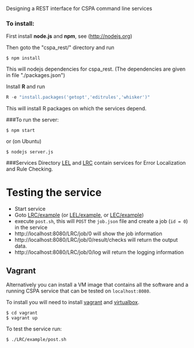 Designing a REST interface for CSPA command line services


### To install:

First install **node.js** and **npm**, see (http://nodejs.org)

Then goto the "cspa_rest/" directory and run
```
$ npm install
```
This will nodejs dependencies for cspa_rest. (The dependencies are given in file "./packages.json")


Install **R** and run
```S
R -e "install.packages('getopt','editrules','whisker')"
```
This will install R packages on which the services depend.


###To run the server:

```
$ npm start
```
or (on Ubuntu)
```
$ nodejs server.js
```

###Services
Directory [LEL](LEL)  and [LRC](LRC) contain services for Error Localization and Rule Checking.

# Testing the service

- Start service
- Goto [LRC/example](LRC/example) (or [LEL/example](LEL/example), or [LEC/example](LEL/example))
- execute `post.sh`, this will `POST`  the `job.json` file and create a job (`id = 0`) in the service
- http://localhost:8080/LRC/job/0 will show the job information
- http://localhost:8080/LRC/job/0/result/checks will return the output data.
- http://localhost:8080/LRC/job/0/log will return the logging information


## Vagrant
Alternatively you can install a VM image that contains all the software and a running CSPA service that can be tested on `localhost:8080`. 

To install you will need to install [vagrant](http://www.vagrantup.com/) and [virtualbox](https://www.virtualbox.org/).

```
$ cd vagrant
$ vagrant up
```

To test the service run:
```
$ ./LRC/example/post.sh
```


